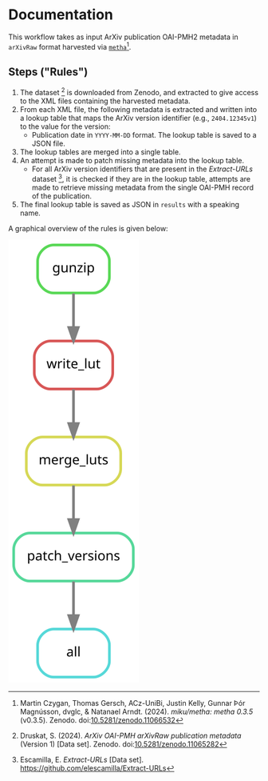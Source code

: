# Documentation

This workflow takes as input ArXiv publication OAI-PMH2 metadata in `arXivRaw` format harvested via 
[`metha`](https://github.com/miku/metha)[^1].

## Steps ("Rules")

1. The dataset [^2] is downloaded from Zenodo, and extracted to give access to the XML files containing 
the harvested metadata.
2. From each XML file, the following metadata is extracted and written into a lookup table that maps
the ArXiv version identifier (e.g., `2404.12345v1`) to the value for the version:
    - Publication date in `YYYY-MM-DD` format.
The lookup table is saved to a JSON file.
3. The lookup tables are merged into a single table.
4. An attempt is made to patch missing metadata into the lookup table.
    - For all ArXiv version identifiers that are present in the *Extract-URLs* dataset [^3], it is checked if they are in the
      lookup table, attempts are made to retrieve missing metadata from the single OAI-PMH record of the publication.  
5. The final lookup table is saved as JSON in `results` with a speaking name.

A graphical overview  of the rules is given below:

![Rulegraph of the rules described above, generated via `snakemake --rulegraph | dot -Tsvg > rulegraph.svg` run in the repository root.](../rulegraph.svg)

[^1]: Martin Czygan, Thomas Gersch, ACz-UniBi, Justin Kelly, Gunnar Þór Magnússon, dvglc, & Natanael Arndt. (2024). _miku/metha: metha 0.3.5_ (v0.3.5). Zenodo. doi:[10.5281/zenodo.11066532](https://doi.org/10.5281/zenodo.11066532)
[^2]: Druskat, S. (2024). _ArXiv OAI-PMH arXivRaw publication metadata_ (Version 1) [Data set]. Zenodo. doi:[10.5281/zenodo.11065282](https://doi.org/10.5281/zenodo.11065282)
[^3]: Escamilla, E. _Extract-URLs_ [Data set]. <https://github.com/elescamilla/Extract-URLs>